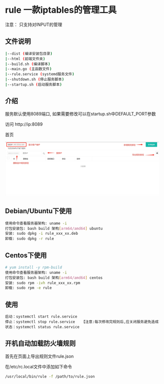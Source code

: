 # rule 一款iptables的管理工具
注意： 只支持对INPUT的管理

## 文件说明

```bash
|--dist (编译安装包目录)
|--html (前端文件夹)
|--build.sh (编译脚本)
|--main.go (主函数文件)
|--rule.service (systemd服务文件)
|--shutdown.sh (停止服务脚本)
|--startup.sh (启动服务脚本)
```

## 介绍

服务默认使用8089端口, 如果需要修改可以在startup.sh中DEFAULT_PORT参数

访问 http://ip:8089

首页

![001.png](https://github.com/createor/iptables-rule/blob/master/img/001.png)


## Debian/Ubuntu下使用

```bash
使用命令查看服务器架构: uname -i
打包安装包: bash build 架构[arm64/amd64] ubuntu
安装: sudo dpkg -i rule_xxx_xx.deb
卸载: sudo dpkg -r rule
```

## Centos下使用

```bash
# yum install -y rpm-build
使用命令查看服务器架构: uname -i
打包安装包: bash build 架构[arm64/amd64] centos
安装: sudo rpm -ivh rule_xxx_xx.rpm
卸载: sudo rpm -e rule
```

## 使用

```bash
启动：systemctl start rule.service
停止：systemctl stop rule.service   【注意:每次修改完规则后,应关闭服务避免造成不必要的安全问题】
状态：systemctl status rule.service
```

## 开机自动加载防火墙规则

首先在页面上导出规则文件rule.json

在/etc/rc.local文件中添加如下命令

```bash
/usr/local/bin/rule -f /path/to/rule.json
```

